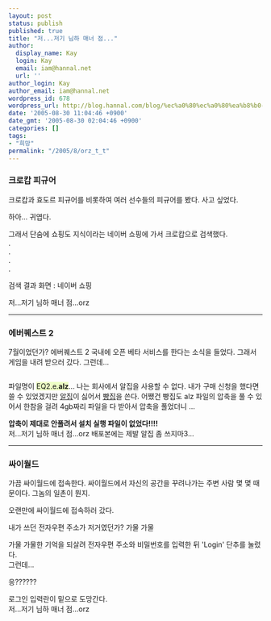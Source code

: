 ```yaml
---
layout: post
status: publish
published: true
title: "저...저기 님하 매너 점..."
author:
  display_name: Kay
  login: Kay
  email: iam@hannal.net
  url: ''
author_login: Kay
author_email: iam@hannal.net
wordpress_id: 678
wordpress_url: http://blog.hannal.com/blog/%ec%a0%80%ec%a0%80%ea%b8%b0-%eb%8b%98%ed%95%98-%eb%a7%a4%eb%84%88-%ec%a0%90/
date: '2005-08-30 11:04:46 +0900'
date_gmt: '2005-08-30 02:04:46 +0900'
categories: []
tags:
- "희망"
permalink: "/2005/8/orz_t_t"
---
```

<h3>크로캅 피규어</h3>
<p>크로캅과 효도르 피규어를 비롯하여 여러 선수들의 피규어를 봤다. 사고 싶었다.</p>
<p class="centerphoto"><img src="http://blog.hannal.com/wp-content/old_uploads/crocop_n_fedor.jpg" alt="" /><br />
하아... 귀엽다.</p>
<p>그래서 단숨에 쇼핑도 지식이라는 네이버 쇼핑에 가서 크로캅으로 검색했다.<br />
.<br />
.<br />
.<br />
.</p>
<p class="centerphoto"><img src="http://blog.hannal.com/wp-content/old_uploads/crocop_watch.jpg" alt="" /><br />
검색 결과 화면 : 네이버 쇼핑</p>
<p>저...저기 님하 매너 점...orz</p>
<hr />
<h3>에버퀘스트 2</h3>
<p>7월이었던가? 에버퀘스트 2 국내에 오픈 베타 서비스를 한다는 소식을 들었다. 그래서 게임을 내려 받으러 갔다. 그런데...</p>
<p class="centerphoto"><img src="http://blog.hannal.com/wp-content/old_uploads/eq_sbrm.jpg" alt="" /></p>
<p>파일명이 <span style="background-color: #EDFFC5;">EQ2.e.<strong>alz</strong></span>... 나는 회사에서 알집을 사용할 수 없다. 내가 구매 신청을 했다면 쓸 수 있었겠지만 <a href="http://www.estsoft.co.kr/">알집</a>이 싫어서 <a href="http://www.bkyang.com/ ">빵집</a>을 쓴다. 어쨌건 빵집도 alz 파일의 압축을 풀 수 있어서 한참을 걸려 4gb짜리 파일을 다 받아서 압축을 풀었더니 ...</p>
<p><strong>압축이 제대로 안풀려서 설치 실행 파일이 없었다!!!!</strong><br />
저...저기 님하 매너 점...orz 배포본에는 제발 알집 좀 쓰지마3...</p>
<hr />
<h3>싸이월드</h3>
<p>가끔 싸이월드에 접속한다. 싸이월드에서 자신의 공간을 꾸려나가는 주변 사람 몇 몇 때문이다. 그놈의 일촌이 뭔지.</p>
<p>오랜만에 싸이월드에 접속하러 갔다.</p>
<p class="centerphoto"><img src="http://blog.hannal.com/wp-content/old_uploads/cyworld_login_1.jpg" alt="" /><br />
내가 쓰던 전자우편 주소가 저거였던가? 가물 가물</p>
<p>가물 가물한 기억을 되살려 전자우편 주소와 비밀번호를 입력한 뒤 'Login' 단추를 눌렀다.<br />
그런데...</p>
<p class="centerphoto"><img src="http://blog.hannal.com/wp-content/old_uploads/cyworld_login_2.jpg" alt="" /><br />
응??????</p>
<p>로그인 입력란이 밑으로 도망간다.<br />
저...저기 님하 매너 점...orz</p>
